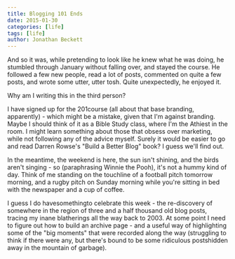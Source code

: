 ```yaml
---
title: Blogging 101 Ends
date: 2015-01-30
categories: [life]
tags: [life]
author: Jonathan Beckett
---
```


And so it was, while pretending to look like he knew what he was doing, he stumbled through January without falling over, and stayed the course. He followed a few new people, read a lot of posts, commented on quite a few posts, and wrote some utter, utter tosh. Quite unexpectedly, he enjoyed it.

Why am I writing this in the third person?

I have signed up for the 201course (all about that base branding, apparently) - which might be a mistake, given that I'm against branding. Maybe I should think of it as a Bible Study class, where I'm the Athiest in the room. I might learn something about those that obsess over marketing, while not following any of the advice myself. Surely it would be easier to go and read Darren Rowse's "Build a Better Blog" book? I guess we'll find out.

In the meantime, the weekend is here, the sun isn't shining, and the birds aren't singing - so (paraphrasing Winnie the Pooh), it's not a hummy kind of day. Think of me standing on the touchline of a football pitch tomorrow morning, and a rugby pitch on Sunday morning while you're sitting in bed with the newspaper and a cup of coffee.

I guess I do havesomethingto celebrate this week - the re-discovery of somewhere in the region of three and a half thousand old blog posts, tracing my inane blatherings all the way back to 2003. At some point I need to figure out how to build an archive page - and a useful way of highlighting some of the "big moments" that were recorded along the way (struggling to think if there were any, but there's bound to be some ridiculous postshidden away in the mountain of garbage).